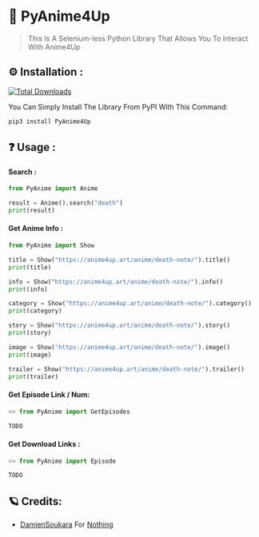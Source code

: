 # 🦉 PyAnime4Up
> This Is A Selenium-less Python Library That Allows You To Interact With Anime4Up

## ⚙ Installation :
[![Total Downloads](https://static.pepy.tech/personalized-badge/pyanime4up?period=total&units=none&left_color=black&right_color=blue&left_text=Total-Downloads)](https://pepy.tech/project/pyanime4up)

You Can Simply Install The Library From PyPI With This Command:
```bash
pip3 install PyAnime4Up
```

## ❓ Usage :
#### Search :
```python
from PyAnime import Anime

result = Anime().search("death")
print(result)

```

#### Get Anime Info :
```python
from PyAnime import Show

title = Show("https://anime4up.art/anime/death-note/").title()
print(title)

info = Show("https://anime4up.art/anime/death-note/").info()
print(info)

category = Show("https://anime4up.art/anime/death-note/").category()
print(category)

story = Show("https://anime4up.art/anime/death-note/").story()
print(story)

image = Show("https://anime4up.art/anime/death-note/").image()
print(image)

trailer = Show("https://anime4up.art/anime/death-note/").trailer()
print(trailer)

```

#### Get Episode Link / Num:
```python
>> from PyAnime import GetEpisodes

TODO
```

#### Get Download Links :
```python
>> from PyAnime import Episode

TODO
```

## 🪐 Credits:
* [DamienSoukara](https://github.com/AmineSoukara) For [Nothing](https://github.com/AmineSoukara/PyAnime4Up)
